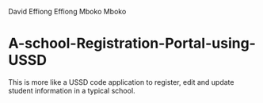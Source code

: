 David Effiong Effiong Mboko Mboko
# A-school-Registration-Portal-using-USSD
This is more like a USSD code application to register, edit and update student information in a typical school.
